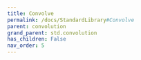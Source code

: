 ```yaml
---
title: Convolve
permalink: /docs/StandardLibrary#Convolve
parent: convolution
grand_parent: std.convolution
has_children: False
nav_order: 5
---
```

